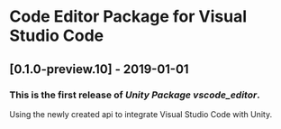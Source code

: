 # Code Editor Package for Visual Studio Code

## [0.1.0-preview.10] - 2019-01-01

### This is the first release of *Unity Package vscode_editor*.

Using the newly created api to integrate Visual Studio Code with Unity.
